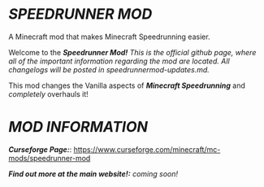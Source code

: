# _SPEEDRUNNER MOD_
A Minecraft mod that makes Minecraft Speedrunning easier.

Welcome to the **_Speedrunner Mod!_**
_This is the official github page, where all of the important information regarding the mod are located. All changelogs will be posted in speedrunnermod-updates.md._

This mod changes the Vanilla aspects of **_Minecraft Speedrunning_** and _completely_ overhauls it!

# _MOD INFORMATION_

_**Curseforge Page:**_: https://www.curseforge.com/minecraft/mc-mods/speedrunner-mod

_**Find out more at the main website!:**_ _coming soon!_
